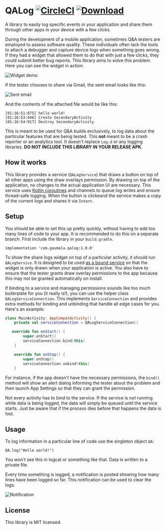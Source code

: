 # QALog [![CircleCI](https://circleci.com/gh/GAumala/QALog.svg?style=svg)](https://circleci.com/gh/GAumala/QALog) [ ![Download](https://api.bintray.com/packages/gaumala/QALog/qalog/images/download.svg?version=1.0.0) ](https://bintray.com/gaumala/QALog/qalog/1.0.0/link)

A library to easily log specific events in your application and share them 
through other apps in your device with a few clicks.  

During the development of a mobile application, sometimes Q&A testers are
employed to assess software quality. These individuals often lack the tools
to attach a debugger and capture device logs when something goes wrong. If
they had a widget that allowed them to do that with just a few clicks, they
could submit better bug reports. This library aims to solve this problem. 
Here you can see the widget in action:

![Widget demo](https://user-images.githubusercontent.com/5729175/83345821-de0b2a80-a2dc-11ea-9e6f-09f1ea7a5b67.gif)

If the tester chooses to share via Gmail, the sent email looks like this:

![Sent email](https://user-images.githubusercontent.com/5729175/83346054-f11efa00-a2de-11ea-99b3-f5b06a088d10.png)

And the contents of the attached file would be like this:

```
[01:16:51:875] hello world!
[01:16:53:446] Create SecondaryActivity
[01:16:54:917] Destroy SecondaryActivity
```

This is meant to be used for Q&A builds exclusively, to log data about the
particular features that are being tested. This **not** meant to be a crash 
reporter or an analytics tool. It doesn't replace `Log.d` or any logging 
libraries. **DO NOT INCLUDE THIS LIBRARY IN YOUR RELEASE APK**.

## How it works

This library provides a service (`QALogService`) that draws a button on top 
of all other apps using the draw overlays permission. By drawing on top of 
the application, no changes to the actual application UI are necessary. This 
service uses [Kotlin coroutines](
https://kotlinlang.org/docs/reference/coroutines-overview.html) and channels 
to queue log writes and ensure thread-safe logging. When the button is clickeand
the service makes a copy of the current logs and shares it via `Intent`.

## Setup

You should be able to set this up pretty quickly, without having to add too 
many lines of code to your app. It is recommended to do this on a separate 
branch. First include the library in your `build.gradle`. 

```
implementation 'com.gaumala.qalog:1.0.0'
```

To show the share logs widget on top of a particular activity, it should run 
`QALogService`. It is designed to be used [as a bound service](
https://developer.android.com/guide/components/bound-services) so that the 
widget is only drawn when your application is active. You also have to ensure 
that the tester grants draw overlay permissions to the app because this may not 
be granted automatically on install. 

If binding to a service and managing permissions sounds like too much 
boilerplate for you (it really is!), you can use the helper class 
`QALogServiceConnection`. This implements `ServiceConnection` and provides
extra methods for binding and unbinding that handle all edge cases for you. 
Here's an example:

``` Kotlin
class MainActivity: AppCompatActivity() {
    private val serviceConnection = QALogServiceConnection()

   override fun onStart() {
        super.onStart()
        serviceConnection.bind(this)
    }

    override fun onStop() {
        super.onStop()
        serviceConnection.unbind(this)
    }
```

For instance, if the app doesn't have the necessary permissions, the `bind()` 
method will show an alert dialog informing the tester about the problem and 
then launch App Settings so that they can grant the permission.

Not every activity has to bind to the service. If the service is not running
while data is being logged, the data will simply be queued until the service
starts. Just be aware that if the process dies before that happens the data 
is lost.

## Usage

To log information in a particular line of code use the singleton object `QA`:

```
QA.log("Hello world!")
```

You won't see this in logcat or something like that. Data is written to a 
private file.

Every time something is logged, a notification is posted showing how many lines
have been logged so far. This notification can be used to clear the logs.

![Notification](https://user-images.githubusercontent.com/5729175/83346038-cfbe0e00-a2de-11ea-9b2e-11d56966180a.png)

## License

This library is MIT licensed.
